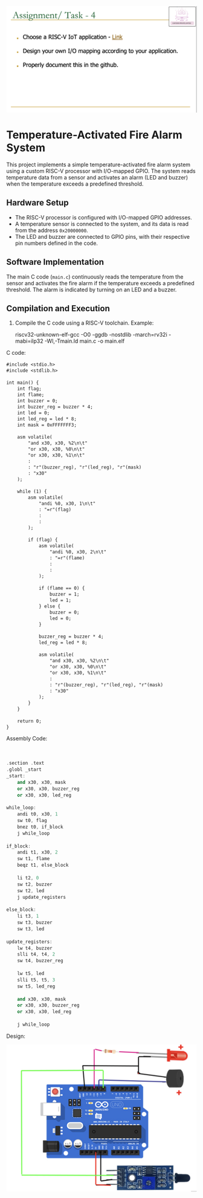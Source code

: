 

![Alt Text](1B.png) 


# Temperature-Activated Fire Alarm System

This project implements a simple temperature-activated fire alarm system using a custom RISC-V processor with I/O-mapped GPIO. The system reads temperature data from a sensor and activates an alarm (LED and buzzer) when the temperature exceeds a predefined threshold.

## Hardware Setup

- The RISC-V processor is configured with I/O-mapped GPIO addresses.
- A temperature sensor is connected to the system, and its data is read from the address `0x20000000`.
- The LED and buzzer are connected to GPIO pins, with their respective pin numbers defined in the code.

## Software Implementation

The main C code (`main.c`) continuously reads the temperature from the sensor and activates the fire alarm if the temperature exceeds a predefined threshold. The alarm is indicated by turning on an LED and a buzzer.

## Compilation and Execution

1. Compile the C code using a RISC-V toolchain. Example:

   riscv32-unknown-elf-gcc -O0 -ggdb -nostdlib -march=rv32i -mabi=ilp32 -Wl,-Tmain.ld main.c -o main.elf


C code:

```
#include <stdio.h>
#include <stdlib.h>

int main() {
    int flag;
    int flame;
    int buzzer = 0;
    int buzzer_reg = buzzer * 4;
    int led = 0;
    int led_reg = led * 8;
    int mask = 0xFFFFFFF3;

    asm volatile(
        "and x30, x30, %2\n\t"
        "or x30, x30, %0\n\t"
        "or x30, x30, %1\n\t"
        :
        : "r"(buzzer_reg), "r"(led_reg), "r"(mask)
        : "x30"
    );

    while (1) {
        asm volatile(
            "andi %0, x30, 1\n\t"
            : "=r"(flag)
            :
            :
        );

        if (flag) {
            asm volatile(
                "andi %0, x30, 2\n\t"
                : "=r"(flame)
                :
                :
            );

            if (flame == 0) {
                buzzer = 1;
                led = 1;
            } else {
                buzzer = 0;
                led = 0;
            }

            buzzer_reg = buzzer * 4;
            led_reg = led * 8;

            asm volatile(
                "and x30, x30, %2\n\t"
                "or x30, x30, %0\n\t"
                "or x30, x30, %1\n\t"
                :
                : "r"(buzzer_reg), "r"(led_reg), "r"(mask)
                : "x30"
            );
        }
    }

    return 0;
}
```



Assembly Code:


```a


.section .text
.globl _start
_start:
    and x30, x30, mask
    or x30, x30, buzzer_reg
    or x30, x30, led_reg

while_loop:
    andi t0, x30, 1
    sw t0, flag
    bnez t0, if_block
    j while_loop

if_block:
    andi t1, x30, 2
    sw t1, flame
    beqz t1, else_block

    li t2, 0
    sw t2, buzzer
    sw t2, led
    j update_registers

else_block:
    li t3, 1
    sw t3, buzzer
    sw t3, led

update_registers:
    lw t4, buzzer
    slli t4, t4, 2
    sw t4, buzzer_reg

    lw t5, led
    slli t5, t5, 3
    sw t5, led_reg

    and x30, x30, mask
    or x30, x30, buzzer_reg
    or x30, x30, led_reg

    j while_loop

```


Design:


![Alt Text](1A.png) 

